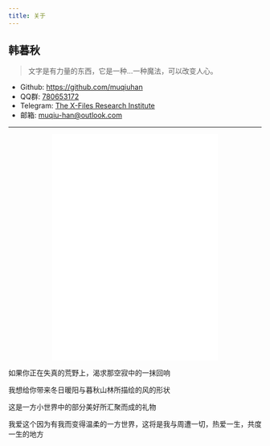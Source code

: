 ```yaml
---
title: 关于
---
```


## 韩暮秋
> 文字是有力量的东西，它是一种...一种魔法，可以改变人心。

- Github: https://github.com/muqiuhan
- QQ群: [780653172](http://qm.qq.com/cgi-bin/qm/qr?_wv%253D1027%2526k%253DAdCEKMDgAUg2ppuYqPt-OUeXBUG_jFN0%2526authKey%253D4%252FlDBj2jxzc32hN756pW2wlDkaNR%252FqrstHr6hsIy%252B6pfeRnvPvS7QBMUgeQfkp2V%2526noverify%253D0%2526group_code%253D780653172)
- Telegram: [The X-Files Research Institute](https://t.me/xfri_cn)
- 邮箱: [muqiu-han@outlook.com](muqiu-han@outlook.com)

---

<center>
<iframe frameborder="no" border="0" marginwidth="0" marginheight="0" width=330 height=450 src="//music.163.com/outchain/player?type=1&id=185090912&auto=1&height=430"></iframe>
</center>


如果你正在失真的荒野上，渴求那空寂中的一抹回响

我想给你带来冬日暖阳与暮秋山林所描绘的风的形状

这是一方小世界中的部分美好所汇聚而成的礼物

我爱这个因为有我而变得温柔的一方世界，这将是我与周遭一切，热爱一生，共度一生的地方